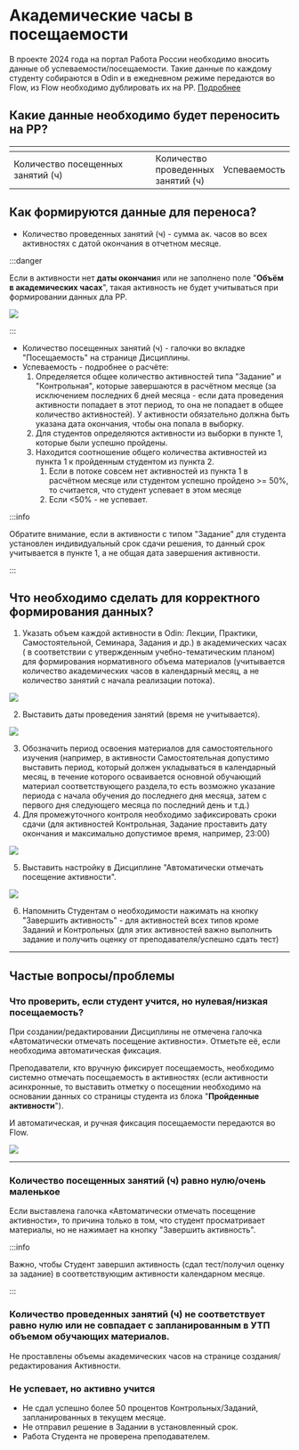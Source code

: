 # Академические часы в посещаемости

В проекте 2024 года на портал Работа России необходимо вносить данные об успеваемости/посещаемости. Такие данные по каждому студенту собираются в Odin и в ежедневном режиме передаются во Flow,  из Flow необходимо дублировать их на РР.  [Подробнее](https://informa.gitbook.io/flow-partner/prikazy-spravki/uspevaemost-poseshaemost)

## Какие данные необходимо будет переносить на РР?

<table data-header-hidden><thead><tr><th width="286"></th><th></th><th></th></tr></thead><tbody><tr><td>Количество посещенных занятий (ч)</td><td>Количество проведенных занятий (ч)</td><td>Успеваемость</td></tr></tbody></table>

## Как формируются данные для переноса?

* Количество проведенных занятий (ч) - сумма  ак. часов  во всех активностях с датой окончания в отчетном месяце.

:::danger

Если в активности нет **даты окончани**я или не заполнено поле "**Объём в академических часах**", такая активность не будет учитываться при формировании данных дла РР.

![](<../../.gitbook/assets/image (1) (1) (1) (1) (1) (1) (1) (1) (1) (1) (1) (1) (1) (1) (1) (1) (1) (1) (1) (1) (1) (1) (1) (1) (1) (1) (1) (1) (1) (1).png>)



:::

* Количество посещенных занятий (ч) - галочки во вкладке "Посещаемость" на странице Дисциплины.
* Успеваемость - подробнее о расчёте:
  1. Определяется общее количество активностей типа "Задание" и "Контрольная", которые завершаются в расчётном месяце (за исключением последних 6 дней месяца - если дата проведения активности попадает в этот период, то она не попадает в общее количество активностей). У активности обязательно должна быть указана дата окончания, чтобы она попала в выборку.
  2. Для студентов определяются активности из выборки в пункте 1, которые были успешно пройдены.
  3. Находится соотношение общего количества активностей из пункта 1 к пройденным студентом из пункта 2.
     1. Если в потоке совсем нет активностей из пункта 1 в расчётном месяце или студентом успешно пройдено >= 50%, то считается, что студент успевает в этом месяце
     2. Если <50% - не успевает.

:::info

Обратите внимание, если в активности с типом "Задание" для студента установлен индивидуальный срок сдачи решения, то данный срок учитывается в пункте 1, а не общая дата завершения активности.

:::

## Что необходимо сделать для корректного формирования данных?

1. Указать объем каждой активности в Odin:  Лекции, Практики, Самостоятельной, Семинара, Задания и др.) в академических часах ( в соответствии с утвержденным учебно-тематическим планом) для формирования нормативного объема материалов (учитывается количество академических часов в календарный месяц, а не количество занятий с начала реализации потока).

![](<../../.gitbook/assets/image (4) (1) (1) (1) (1).png>)

2. Выставить даты проведения занятий (время не учитывается).

![](<../../.gitbook/assets/image (5) (1) (1) (1) (1).png>)

3. Обозначить период освоения материалов для самостоятельного изучения (например, в активности Самостоятельная допустимо выставить период, который должен укладываться в календарный месяц, в течение которого осваивается основной обучающий материал соответствующего раздела,то есть возможно указание периода с начала обучения до последнего дня месяца, затем с первого дня следующего месяца по последний день и т.д.)
4. Для промежуточного контроля необходимо зафиксировать сроки сдачи (для активностей Контрольная, Задание  проставить дату окончания и максимально допустимое время, например, 23:00)

![](<../../.gitbook/assets/image (2) (1) (1) (1) (1) (1) (1) (1) (1) (1) (1) (1) (1).png>)

5. Выставить настройку в Дисциплине "Автоматически отмечать посещение активности".

![](<../../.gitbook/assets/image (3) (1) (1) (1) (1) (1) (1).png>)

6. Напомнить Студентам о необходимости нажимать на кнопку "Завершить активность"  - для активностей всех типов кроме Заданий и Контрольных (для этих активностей важно  выполнить задание и получить оценку от преподавателя/успешно сдать тест)

***

## Частые вопросы/проблемы

### Что проверить, если студент учится, но нулевая/низкая посещаемость?

При создании/редактировании Дисциплины не отмечена  галочка «Автоматически отмечать посещение активности». Отметьте её, если необходима автоматическая фиксация.

Преподаватели, кто  вручную фиксирует посещаемость, необходимо системно отмечать посещаемость в активностях (если активности асинхронные, то выставить отметку о посещении необходимо на основании данных со страницы студента из блока "**Пройденные активности**").

И автоматическая, и ручная фиксация посещаемости передаются во Flow.

![](<../../.gitbook/assets/image (6) (1) (1) (1).png>)

***

### Количество посещенных занятий (ч) равно нулю/очень маленькое

Если выставлена галочка «Автоматически отмечать посещение активности», то причина только в том, что студент просматривает материалы, но не нажимает на кнопку "Завершить активность".

:::info

Важно, чтобы Студент завершил активность (сдал тест/получил оценку за задание) в соответствующим активности календарном месяце.

:::

### Количество проведенных занятий (ч) не соответствует равно нулю или не совпадает с запланированным в УТП объемом обучающих материалов.

Не проставлены объемы академических часов на странице создания/редактирования Активности.

### Не успевает, но активно учится

* Не сдал успешно более 50 процентов Контрольных/Заданий, запланированных в текущем месяце.
* Не отправил решение в Задании в установленный срок.
* Работа Студента не проверена преподавателем.
